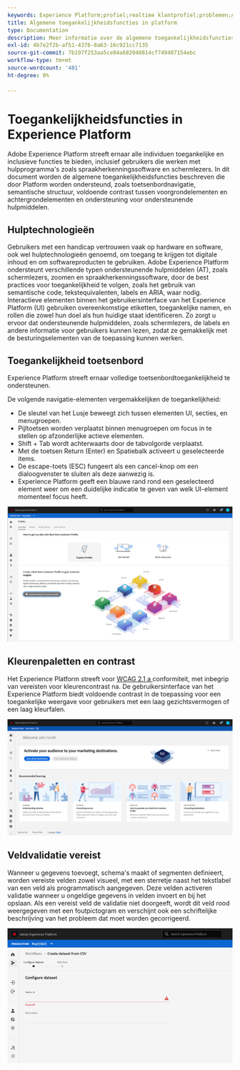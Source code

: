 ```yaml
---
keywords: Experience Platform;profiel;realtime klantprofiel;problemen;API;verenigd profiel;verenigd profiel;verenigd;profiel;rtcp;XDM-grafieken
title: Algemene toegankelijkheidsfuncties in platform
type: Documentation
description: Meer informatie over de algemene toegankelijkheidsfuncties die door Adobe Experience Platform worden ondersteund, zoals toetsenbordnavigatie, kleurenpaletten en contrast, en ondersteuning voor ondersteunende hulpmiddelen.
exl-id: 4b7e2f2b-af51-4376-8a63-16c921cc7135
source-git-commit: 7b197f253aa5ce04a682040814cf749407154ebc
workflow-type: tm+mt
source-wordcount: '481'
ht-degree: 0%

---
```


# Toegankelijkheidsfuncties in Experience Platform

Adobe Experience Platform streeft ernaar alle individuen toegankelijke en inclusieve functies te bieden, inclusief gebruikers die werken met hulpprogramma&#39;s zoals spraakherkenningssoftware en schermlezers. In dit document worden de algemene toegankelijkheidsfuncties beschreven die door Platform worden ondersteund, zoals toetsenbordnavigatie, semantische structuur, voldoende contrast tussen voorgrondelementen en achtergrondelementen en ondersteuning voor ondersteunende hulpmiddelen.

## Hulptechnologieën

Gebruikers met een handicap vertrouwen vaak op hardware en software, ook wel hulptechnologieën genoemd, om toegang te krijgen tot digitale inhoud en om softwareproducten te gebruiken. Adobe Experience Platform ondersteunt verschillende typen ondersteunende hulpmiddelen (AT), zoals schermlezers, zoomen en spraakherkenningssoftware, door de best practices voor toegankelijkheid te volgen, zoals het gebruik van semantische code, tekstequivalenten, labels en ARIA, waar nodig. Interactieve elementen binnen het gebruikersinterface van het Experience Platform (UI) gebruiken overeenkomstige etiketten, toegankelijke namen, en rollen die zowel hun doel als hun huidige staat identificeren. Zo zorgt u ervoor dat ondersteunende hulpmiddelen, zoals schermlezers, de labels en andere informatie voor gebruikers kunnen lezen, zodat ze gemakkelijk met de besturingselementen van de toepassing kunnen werken.

## Toegankelijkheid toetsenbord

Experience Platform streeft ernaar volledige toetsenbordtoegankelijkheid te ondersteunen.

De volgende navigatie-elementen vergemakkelijken de toegankelijkheid:
* De sleutel van het Lusje beweegt zich tussen elementen UI, secties, en menugroepen.
* Pijltoetsen worden verplaatst binnen menugroepen om focus in te stellen op afzonderlijke actieve elementen.
* Shift + Tab wordt achterwaarts door de tabvolgorde verplaatst.
* Met de toetsen Return (Enter) en Spatiebalk activeert u geselecteerde items.
* De escape-toets (ESC) fungeert als een cancel-knop om een dialoogvenster te sluiten als deze aanwezig is.
* Experience Platform geeft een blauwe rand rond een geselecteerd element weer om een duidelijke indicatie te geven van welk UI-element momenteel focus heeft.

![ een blauwe grens die rond een geselecteerd element verschijnt om erop te wijzen dat de nadruk wordt toegepast.](images/profile-overview-tab.png)

## Kleurenpaletten en contrast

Het Experience Platform streeft voor [ WCAG 2.1 a ](https://www.w3.org/TR/WCAG/) conformiteit, met inbegrip van vereisten voor kleurencontrast na. De gebruikersinterface van het Experience Platform biedt voldoende contrast in de toepassing voor een toegankelijke weergave voor gebruikers met een laag gezichtsvermogen of een laag kleurfalen.

![ het kleurenpalet en het contrast aanwezig op de homepage van Experience Platform UI.](images/homepage.png)

## Veldvalidatie vereist

Wanneer u gegevens toevoegt, schema&#39;s maakt of segmenten definieert, worden vereiste velden zowel visueel, met een sterretje naast het tekstlabel van een veld als programmatisch aangegeven. Deze velden activeren validatie wanneer u ongeldige gegevens in velden invoert en bij het opslaan. Als een vereist veld de validatie niet doorgeeft, wordt dit veld rood weergegeven met een foutpictogram en verschijnt ook een schriftelijke beschrijving van het probleem dat moet worden gecorrigeerd.

![ een close-up van een vereist gebied dat bevestiging niet heeft overgegaan. Het veld wordt rood weergegeven en er is een foutpictogram aanwezig.](images/field-validation.png)
